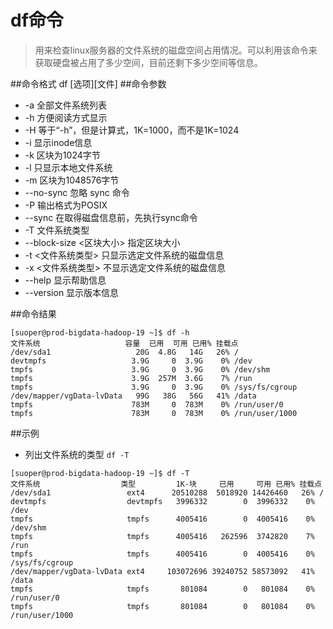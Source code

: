 # df命令
> 用来检查linux服务器的文件系统的磁盘空间占用情况。可以利用该命令来获取硬盘被占用了多少空间，目前还剩下多少空间等信息。

##命令格式
df [选项][文件]
##命令参数
* -a 全部文件系统列表
* -h 方便阅读方式显示
* -H 等于“-h”，但是计算式，1K=1000，而不是1K=1024
* -i 显示inode信息
* -k 区块为1024字节
* -l 只显示本地文件系统
* -m 区块为1048576字节
* --no-sync 忽略 sync 命令
* -P 输出格式为POSIX
* --sync 在取得磁盘信息前，先执行sync命令
* -T 文件系统类型
* --block-size <区块大小> 指定区块大小
* -t <文件系统类型> 只显示选定文件系统的磁盘信息
* -x <文件系统类型> 不显示选定文件系统的磁盘信息
* --help 显示帮助信息
* --version 显示版本信息

##命令结果

```
[suoper@prod-bigdata-hadoop-19 ~]$ df -h
文件系统                   容量  已用  可用 已用% 挂载点
/dev/sda1                   20G  4.8G   14G   26% /
devtmpfs                   3.9G     0  3.9G    0% /dev
tmpfs                      3.9G     0  3.9G    0% /dev/shm
tmpfs                      3.9G  257M  3.6G    7% /run
tmpfs                      3.9G     0  3.9G    0% /sys/fs/cgroup
/dev/mapper/vgData-lvData   99G   38G   56G   41% /data
tmpfs                      783M     0  783M    0% /run/user/0
tmpfs                      783M     0  783M    0% /run/user/1000
```

##示例
* 列出文件系统的类型 `df -T`

```
[suoper@prod-bigdata-hadoop-19 ~]$ df -T
文件系统                  类型         1K-块     已用     可用 已用% 挂载点
/dev/sda1                 ext4      20510288  5018920 14426460   26% /
devtmpfs                  devtmpfs   3996332        0  3996332    0% /dev
tmpfs                     tmpfs      4005416        0  4005416    0% /dev/shm
tmpfs                     tmpfs      4005416   262596  3742820    7% /run
tmpfs                     tmpfs      4005416        0  4005416    0% /sys/fs/cgroup
/dev/mapper/vgData-lvData ext4     103072696 39240752 58573092   41% /data
tmpfs                     tmpfs       801084        0   801084    0% /run/user/0
tmpfs                     tmpfs       801084        0   801084    0% /run/user/1000
```

